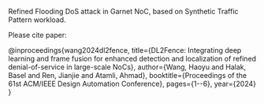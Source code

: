 Refined Flooding DoS attack in Garnet NoC, based on Synthetic Traffic Pattern workload. 

Please cite paper: 

@inproceedings{wang2024dl2fence,
  title={DL2Fence: Integrating deep learning and frame fusion for enhanced detection and localization of refined denial-of-service in large-scale NoCs},
  author={Wang, Haoyu and Halak, Basel and Ren, Jianjie and Atamli, Ahmad},
  booktitle={Proceedings of the 61st ACM/IEEE Design Automation Conference},
  pages={1--6},
  year={2024}
}
